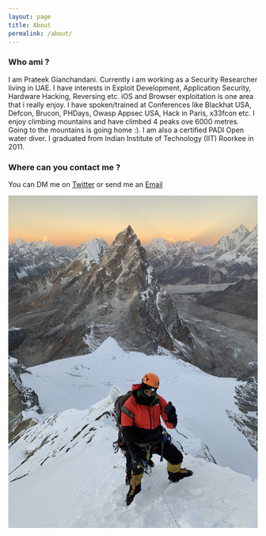 ```yaml
---
layout: page
title: About
permalink: /about/
---
```


### Who ami ?

I am Prateek Gianchandani. Currently i am working as a Security Researcher living in UAE. I have interests in Exploit Development, Application Security, Hardware Hacking, Reversing etc. iOS and Browser exploitation is one area that i really enjoy. I have spoken/trained at Conferences like Blackhat USA, Defcon, Brucon, PHDays, Owasp Appsec USA, Hack in Paris, x33fcon etc. I enjoy climbing mountains and have climbed 4 peaks ove 6000 metres. Going to the mountains is going home :). I am also a certified PADI Open water diver. I graduated from Indian Institute of Technology (IIT) Roorkee in 2011.


### Where can you contact me ?
You can DM me on [Twitter](https://twitter.com/prateekg147) or send me an [Email](mailto:prateek@damnvulnerableiosapp.com)

![](/images/nirekha.jpg)